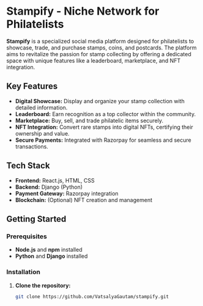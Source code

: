 # Stampify - Niche Network for Philatelists

**Stampify** is a specialized social media platform designed for philatelists to showcase, trade, and purchase stamps, coins, and postcards. The platform aims to revitalize the passion for stamp collecting by offering a dedicated space with unique features like a leaderboard, marketplace, and NFT integration.

## Key Features

- **Digital Showcase:** Display and organize your stamp collection with detailed information.
- **Leaderboard:** Earn recognition as a top collector within the community.
- **Marketplace:** Buy, sell, and trade philatelic items securely.
- **NFT Integration:** Convert rare stamps into digital NFTs, certifying their ownership and value.
- **Secure Payments:** Integrated with Razorpay for seamless and secure transactions.

## Tech Stack

- **Frontend:** React.js, HTML, CSS
- **Backend:** Django (Python)
- **Payment Gateway:** Razorpay integration
- **Blockchain:** (Optional) NFT creation and management

## Getting Started

### Prerequisites

- **Node.js** and **npm** installed
- **Python** and **Django** installed

### Installation

1. **Clone the repository:**
   ```bash
   git clone https://github.com/VatsalyaGautam/stampify.git
   ```
